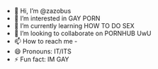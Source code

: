 - 👋 Hi, I’m @zazobus
- 👀 I’m interested in GAY PORN
- 🌱 I’m currently learning HOW TO DO SEX
- 💞️ I’m looking to collaborate on PORNHUB UwU
- 📫 How to reach me -
- 😄 Pronouns: IT/ITS
- ⚡ Fun fact: IM GAY

<!---
zazobus/zazobus is a ✨ special ✨ repository because its `README.md` (this file) appears on your GitHub profile.
You can click the Preview link to take a look at your changes.
--->
